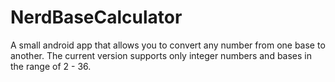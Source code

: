 # NerdBaseCalculator

A small android app that allows you to convert any number from one base to another.
The current version supports only integer numbers and bases in the range of 2 - 36.
